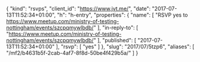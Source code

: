 {
  "kind": "rsvps",
  "client_id": "https://www.jvt.me/",
  "date": "2017-07-13T11:52:34+01:00",
  "h": "h-entry",
  "properties": {
    "name": [
      "RSVP yes to https://www.meetup.com/ministry-of-testing-nottingham/events/szcpqmywlbdb/"
    ],
    "in-reply-to": [
      "https://www.meetup.com/ministry-of-testing-nottingham/events/szcpqmywlbdb/"
    ],
    "published": [
      "2017-07-13T11:52:34+01:00"
    ],
    "rsvp": [
      "yes"
    ]
  },
  "slug": "2017/07/5tzp6",
  "aliases": [
    "/mf2/b4631b5f-2cab-4af7-8f8d-50be4f429b5a/"
  ]
}

